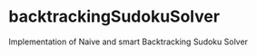 backtrackingSudokuSolver
========================

Implementation of Naive and smart Backtracking Sudoku Solver

